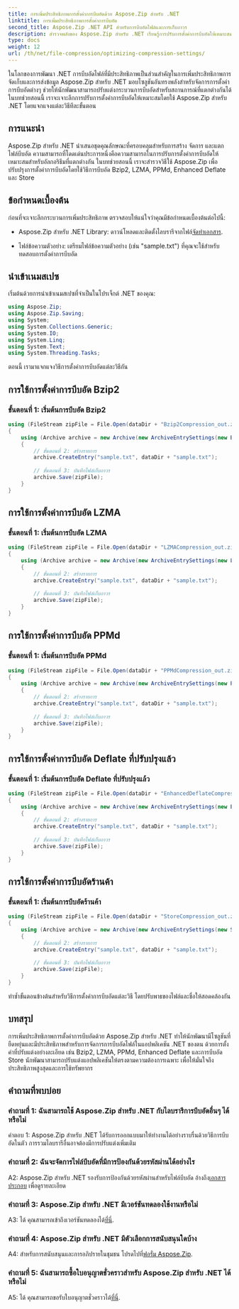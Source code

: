 ```yaml
---
title: การเพิ่มประสิทธิภาพการตั้งค่าการบีบอัดด้วย Aspose.Zip สำหรับ .NET
linktitle: การเพิ่มประสิทธิภาพการตั้งค่าการบีบอัด
second_title: Aspose.Zip .NET API สำหรับการบีบอัดไฟล์และการเก็บถาวร
description: สำรวจพลังของ Aspose.Zip สำหรับ .NET เรียนรู้การปรับการตั้งค่าการบีบอัดให้เหมาะสมทีละขั้นตอนโดยใช้วิธี Bzip2, LZMA, PPMd, Enhanced Deflate และ Store ปรับปรุงแอปพลิเคชัน .NET ของคุณด้วยการบีบอัดไฟล์ที่มีประสิทธิภาพ
type: docs
weight: 12
url: /th/net/file-compression/optimizing-compression-settings/
---
```

ในโลกของการพัฒนา .NET การบีบอัดไฟล์ที่มีประสิทธิภาพเป็นส่วนสำคัญในการเพิ่มประสิทธิภาพการจัดเก็บและการส่งข้อมูล Aspose.Zip สำหรับ .NET มอบโซลูชันอันทรงพลังสำหรับจัดการการตั้งค่าการบีบอัดต่างๆ ช่วยให้นักพัฒนาสามารถปรับแต่งกระบวนการบีบอัดสำหรับสถานการณ์ที่แตกต่างกันได้ ในบทช่วยสอนนี้ เราจะเจาะลึกการปรับการตั้งค่าการบีบอัดให้เหมาะสมโดยใช้ Aspose.Zip สำหรับ .NET โดยแจกแจงแต่ละวิธีทีละขั้นตอน

## การแนะนำ

Aspose.Zip สำหรับ .NET นำเสนอชุดคุณลักษณะที่ครอบคลุมสำหรับการสร้าง จัดการ และแตกไฟล์บีบอัด ความสามารถที่โดดเด่นประการหนึ่งคือความสามารถในการปรับการตั้งค่าการบีบอัดให้เหมาะสมสำหรับอัลกอริธึมที่แตกต่างกัน ในบทช่วยสอนนี้ เราจะสำรวจวิธีใช้ Aspose.Zip เพื่อปรับปรุงการตั้งค่าการบีบอัดโดยใช้วิธีการบีบอัด Bzip2, LZMA, PPMd, Enhanced Deflate และ Store

## ข้อกำหนดเบื้องต้น

ก่อนที่จะเจาะลึกกระบวนการเพิ่มประสิทธิภาพ ตรวจสอบให้แน่ใจว่าคุณมีข้อกำหนดเบื้องต้นต่อไปนี้:

-  Aspose.Zip สำหรับ .NET Library: ดาวน์โหลดและติดตั้งไลบรารีจากไฟล์[จัดทำเอกสาร](https://reference.aspose.com/zip/net/).

- ไฟล์ข้อความตัวอย่าง: เตรียมไฟล์ข้อความตัวอย่าง (เช่น "sample.txt") ที่คุณจะใช้สำหรับทดสอบการตั้งค่าการบีบอัด

## นำเข้าเนมสเปซ

เริ่มต้นด้วยการนำเข้าเนมสเปซที่จำเป็นในโปรเจ็กต์ .NET ของคุณ:

```csharp
using Aspose.Zip;
using Aspose.Zip.Saving;
using System;
using System.Collections.Generic;
using System.IO;
using System.Linq;
using System.Text;
using System.Threading.Tasks;
```

ตอนนี้ เรามาแจกแจงวิธีการตั้งค่าการบีบอัดแต่ละวิธีกัน

## การใช้การตั้งค่าการบีบอัด Bzip2

### ขั้นตอนที่ 1: เริ่มต้นการบีบอัด Bzip2

```csharp
using (FileStream zipFile = File.Open(dataDir + "Bzip2Compression_out.zip", FileMode.Create))
{
    using (Archive archive = new Archive(new ArchiveEntrySettings(new Bzip2CompressionSettings())))
    {
        // ขั้นตอนที่ 2: สร้างรายการ
        archive.CreateEntry("sample.txt", dataDir + "sample.txt");
        
        // ขั้นตอนที่ 3: บันทึกไฟล์เก็บถาวร
        archive.Save(zipFile);
    }
}
```

## การใช้การตั้งค่าการบีบอัด LZMA

### ขั้นตอนที่ 1: เริ่มต้นการบีบอัด LZMA

```csharp
using (FileStream zipFile = File.Open(dataDir + "LZMACompression_out.zip", FileMode.Create))
{
    using (Archive archive = new Archive(new ArchiveEntrySettings(new LzmaCompressionSettings())))
    {
        // ขั้นตอนที่ 2: สร้างรายการ
        archive.CreateEntry("sample.txt", dataDir + "sample.txt");
        
        // ขั้นตอนที่ 3: บันทึกไฟล์เก็บถาวร
        archive.Save(zipFile);
    }
}
```

## การใช้การตั้งค่าการบีบอัด PPMd

### ขั้นตอนที่ 1: เริ่มต้นการบีบอัด PPMd

```csharp
using (FileStream zipFile = File.Open(dataDir + "PPMdCompression_out.zip", FileMode.Create))
{
    using (Archive archive = new Archive(new ArchiveEntrySettings(new PPMdCompressionSettings())))
    {
        // ขั้นตอนที่ 2: สร้างรายการ
        archive.CreateEntry("sample.txt", dataDir + "sample.txt");
        
        // ขั้นตอนที่ 3: บันทึกไฟล์เก็บถาวร
        archive.Save(zipFile);
    }
}
```

## การใช้การตั้งค่าการบีบอัด Deflate ที่ปรับปรุงแล้ว

### ขั้นตอนที่ 1: เริ่มต้นการบีบอัด Deflate ที่ปรับปรุงแล้ว

```csharp
using (FileStream zipFile = File.Open(dataDir + "EnhancedDeflateCompression_out.zip", FileMode.Create))
{
    using (Archive archive = new Archive(new ArchiveEntrySettings(new EnhancedDeflateCompressionSettings())))
    {
        // ขั้นตอนที่ 2: สร้างรายการ
        archive.CreateEntry("sample.txt", dataDir + "sample.txt");
        
        // ขั้นตอนที่ 3: บันทึกไฟล์เก็บถาวร
        archive.Save(zipFile);
    }
}
```

## การใช้การตั้งค่าการบีบอัดร้านค้า

### ขั้นตอนที่ 1: เริ่มต้นการบีบอัดร้านค้า

```csharp
using (FileStream zipFile = File.Open(dataDir + "StoreCompression_out.zip", FileMode.Create))
{
    using (Archive archive = new Archive(new ArchiveEntrySettings(new StoreCompressionSettings())))
    {
        // ขั้นตอนที่ 2: สร้างรายการ
        archive.CreateEntry("sample.txt", dataDir + "sample.txt");
        
        // ขั้นตอนที่ 3: บันทึกไฟล์เก็บถาวร
        archive.Save(zipFile);
    }
}
```

ทำซ้ำขั้นตอนข้างต้นสำหรับวิธีการตั้งค่าการบีบอัดแต่ละวิธี โดยปรับพาธของไฟล์และชื่อให้สอดคล้องกัน

## บทสรุป

การเพิ่มประสิทธิภาพการตั้งค่าการบีบอัดด้วย Aspose.Zip สำหรับ .NET ทำให้นักพัฒนามีโซลูชันที่ยืดหยุ่นและมีประสิทธิภาพสำหรับการจัดการการบีบอัดไฟล์ในแอปพลิเคชัน .NET ของตน ด้วยการตั้งค่าที่ปรับแต่งอย่างละเอียด เช่น Bzip2, LZMA, PPMd, Enhanced Deflate และการบีบอัด Store นักพัฒนาสามารถปรับแต่งแอปพลิเคชันให้ตรงตามความต้องการเฉพาะ เพื่อให้มั่นใจถึงประสิทธิภาพสูงสุดและการใช้ทรัพยากร

## คำถามที่พบบ่อย

### คำถามที่ 1: ฉันสามารถใช้ Aspose.Zip สำหรับ .NET กับไลบรารีการบีบอัดอื่นๆ ได้หรือไม่

คำตอบ 1: Aspose.Zip สำหรับ .NET ได้รับการออกแบบมาให้ทำงานได้อย่างราบรื่นด้วยวิธีการบีบอัดในตัว การรวมไลบรารีอื่นอาจต้องมีการปรับแต่งเพิ่มเติม

### คำถามที่ 2: ฉันจะจัดการไฟล์บีบอัดที่มีการป้องกันด้วยรหัสผ่านได้อย่างไร

 A2: Aspose.Zip สำหรับ .NET รองรับการป้องกันด้วยรหัสผ่านสำหรับไฟล์บีบอัด อ้างถึง[เอกสารประกอบ](https://reference.aspose.com/zip/net/) เพื่อดูรายละเอียด

### คำถามที่ 3: Aspose.Zip สำหรับ .NET มีเวอร์ชันทดลองใช้งานหรือไม่

 A3: ได้ คุณสามารถเข้าถึงเวอร์ชันทดลองได้[ที่นี่](https://releases.aspose.com/).

### คำถามที่ 4: Aspose.Zip สำหรับ .NET มีตัวเลือกการสนับสนุนใดบ้าง

A4: สำหรับการสนับสนุนและการอภิปรายในชุมชน โปรดไปที่[ฟอรั่ม Aspose.Zip](https://forum.aspose.com/c/zip/37).

### คำถามที่ 5: ฉันสามารถซื้อใบอนุญาตชั่วคราวสำหรับ Aspose.Zip สำหรับ .NET ได้หรือไม่

 A5: ได้ คุณสามารถขอรับใบอนุญาตชั่วคราวได้[ที่นี่](https://purchase.aspose.com/temporary-license/).
